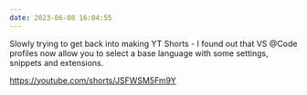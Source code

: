 ```yaml
---
date: 2023-06-08 16:04:55
---
```


Slowly trying to get back into making YT Shorts - I found out that VS @Code profiles now allow you to select a base language with some settings, snippets and extensions.

https://youtube.com/shorts/JSFWSM5Fm9Y
